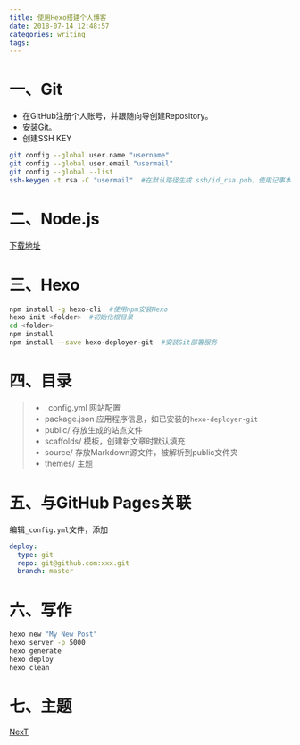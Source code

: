 ```yaml
---
title: 使用Hexo搭建个人博客
date: 2018-07-14 12:48:57
categories: writing
tags:
---
```


# 一、Git

+ 在GitHub注册个人账号，并跟随向导创建Repository。
+ 安装[Git](https://git-scm.com/download/win)。
+ 创建SSH KEY
```bash
git config --global user.name "username"
git config --global user.email "usermail"
git config --global --list
ssh-keygen -t rsa -C "usermail"  #在默认路径生成.ssh/id_rsa.pub，使用记事本打开并拷贝内容，添加到GitHub上的SSH and GPG keys里。
```

# 二、Node.js

[下载地址](http://nodejs.org/)

# 三、Hexo

```bash
npm install -g hexo-cli  #使用npm安装Hexo
hexo init <folder>  #初始化根目录
cd <folder>
npm install
npm install --save hexo-deployer-git  #安装Git部署服务
```

# 四、目录

> + _config.yml  网站配置
> + package.json  应用程序信息，如已安装的`hexo-deployer-git`
> + public/  存放生成的站点文件
> + scaffolds/  模板，创建新文章时默认填充
> + source/  存放Markdown源文件，被解析到public文件夹
> + themes/  主题

# 五、与GitHub Pages关联

编辑`_config.yml`文件，添加

```yaml
deploy:
  type: git
  repo: git@github.com:xxx.git
  branch: master
```

# 六、写作

```bash
hexo new "My New Post"
hexo server -p 5000
hexo generate
hexo deploy
hexo clean
```

# 七、主题

[NexT](https://github.com/iissnan/hexo-theme-next/releases)